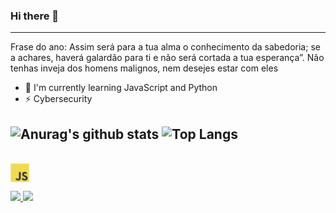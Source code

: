 ### Hi there 👋

-----------------------------------------------------------------------------------------------------------------------------------------------------------------------

Frase do ano: Assim será para a tua alma o conhecimento da sabedoria; se a achares, haverá galardão para ti e não será cortada a tua esperança”. Não tenhas inveja dos homens malignos, nem desejes estar com eles

- 🌱 I'm currently learning JavaScript and Python
- ⚡ Cybersecurity

![Anurag's github stats](https://github-readme-stats.vercel.app/api?username=BrendoMSilva&show_icons=true&theme=dark&hide_border=true&locale=pt-br&bg_color=66000000)
![Top Langs](https://github-readme-stats.vercel.app/api/top-langs/?username=BrendoMSilva&layout=compact&theme=dark&hide_border=true&locale=pt-br&bg_color=66000000)
----------------------------------------------------------------------------------------------------------------------------------------------------------------------

<br><a href="https://github.com/anuraghazra/github-readme-stats">
  <img align="center" src="https://github.com/devicons/devicon/blob/master/icons/javascript/javascript-original.svg" width="30" heigth="30" />
</a>

<a href="mailto: brendosilvaxxt@gmail.com">
  <img src="https://img.shields.io/badge/-Gmail-%23EA4335?style=for-the-badge&logo=gmail&logoColor=white">
</a>

<a href="https://www.linkedin.com/in/brendo-silva-5510a0196/" target="_blank">
  <img src="https://img.shields.io/badge/-LinkedIn-%230077B5?style=for-the-badge&logo=linkedin&logoColor=white">
</a>


